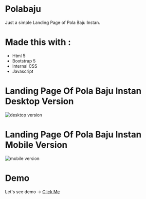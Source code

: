 # Polabaju
Just a simple Landing Page of Pola Baju Instan.


# Made this with :
- Html 5
- Bootstrap 5
- Internal CSS
- Javascript


# Landing Page Of Pola Baju Instan Desktop Version
![desktop version](https://user-images.githubusercontent.com/72326424/127866451-b5fad94e-165e-49fe-83e3-32be3e80883b.png)


# Landing Page Of Pola Baju Instan Mobile Version
![mobile version](https://user-images.githubusercontent.com/72326424/129286155-0111809c-da60-4485-8570-b2a870a17f31.png)


# Demo
Let's see demo -> <a href="https://yohanamarlina.github.io/Polabaju/" rel="nofollow noreferrer">Click Me</a>
